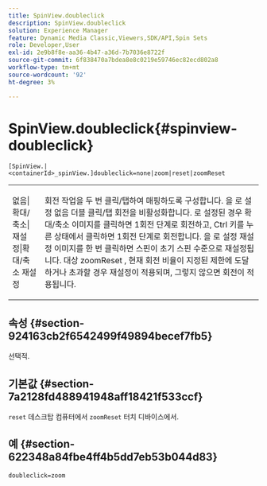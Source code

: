 ```yaml
---
title: SpinView.doubleclick
description: SpinView.doubleclick
solution: Experience Manager
feature: Dynamic Media Classic,Viewers,SDK/API,Spin Sets
role: Developer,User
exl-id: 2e9b8f8e-aa36-4b47-a36d-7b7036e8722f
source-git-commit: 6f838470a7bdea8e8c0219e59746ec82ecd802a8
workflow-type: tm+mt
source-wordcount: '92'
ht-degree: 3%

---
```


# SpinView.doubleclick{#spinview-doubleclick}

`[SpinView.|<containerId>_spinView.]doubleclick=none|zoom|reset|zoomReset`

<table id="table_E314540D347D47699C04EB80D20C0721"> 
 <tbody> 
  <tr> 
   <td colname="col1"> <p> <span class="codeph"> 없음|확대/축소|재설정|확대/축소 재설정 </span> </p> </td> 
   <td colname="col2"> <p> 회전 작업을 두 번 클릭/탭하여 매핑하도록 구성합니다. 을 로 설정 <span class="codeph"> 없음 </span> 더블 클릭/탭 회전을 비활성화합니다. 로 설정된 경우 <span class="codeph"> 확대/축소 </span>이미지를 클릭하면 1회전 단계로 회전하고, Ctrl 키를 누른 상태에서 클릭하면 1회전 단계로 회전합니다. 을 로 설정 <span class="codeph"> 재설정 </span> 이미지를 한 번 클릭하면 스핀이 초기 스핀 수준으로 재설정됩니다. 대상 <span class="codeph"> zoomReset </span>, 현재 회전 비율이 지정된 제한에 도달하거나 초과할 경우 재설정이 적용되며, 그렇지 않으면 회전이 적용됩니다. </p> </td> 
  </tr> 
 </tbody> 
</table>

## 속성 {#section-924163cb2f6542499f49894becef7fb5}

선택적.

## 기본값 {#section-7a2128fd488941948aff18421f533ccf}

`reset` 데스크탑 컴퓨터에서 `zoomReset` 터치 디바이스에서.

## 예 {#section-622348a84fbe4ff4b5dd7eb53b044d83}

`doubleclick=zoom`
